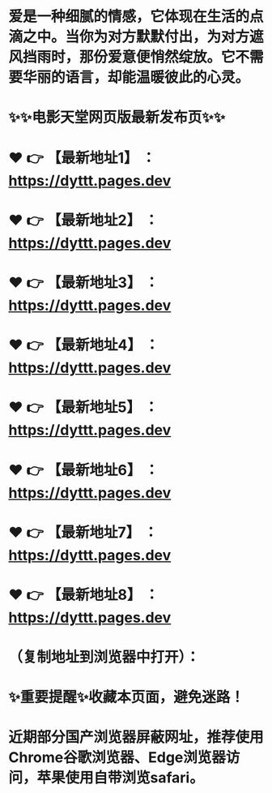 # 爱是一种细腻的情感，它体现在生活的点滴之中。当你为对方默默付出，为对方遮风挡雨时，那份爱意便悄然绽放。它不需要华丽的语言，却能温暖彼此的心灵。
# ✨✨电影天堂网页版最新发布页✨✨
# ❤️ 👉 【最新地址1】 ：https://dyttt.pages.dev
# ❤️ 👉 【最新地址2】 ：https://dyttt.pages.dev
# ❤️ 👉 【最新地址3】 ：https://dyttt.pages.dev
# ❤️ 👉 【最新地址4】 ：https://dyttt.pages.dev
# ❤️ 👉 【最新地址5】 ：https://dyttt.pages.dev
# ❤️ 👉 【最新地址6】 ：https://dyttt.pages.dev
# ❤️ 👉 【最新地址7】 ：https://dyttt.pages.dev
# ❤️ 👉 【最新地址8】 ：https://dyttt.pages.dev
# （复制地址到浏览器中打开）：
# ✨重要提醒✨收藏本页面，避免迷路！
# 近期部分国产浏览器屏蔽网址，推荐使用Chrome谷歌浏览器、Edge浏览器访问，苹果使用自带浏览safari。
